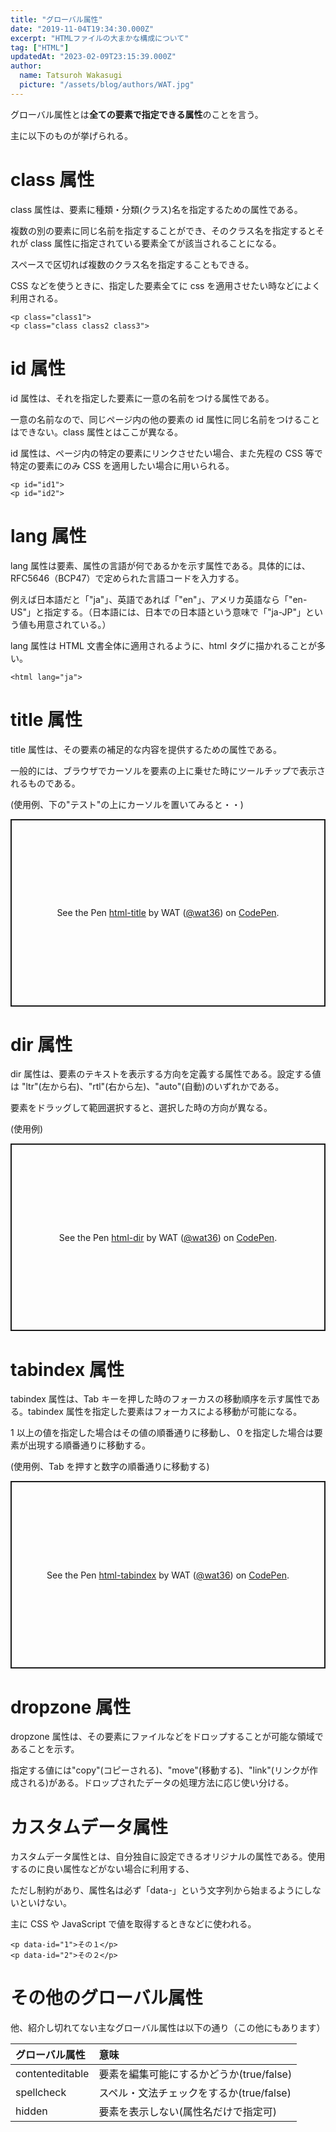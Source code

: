 ```yaml
---
title: "グローバル属性"
date: "2019-11-04T19:34:30.000Z"
excerpt: "HTMLファイルの大まかな構成について"
tag: ["HTML"]
updatedAt: "2023-02-09T23:15:39.000Z"
author:
  name: Tatsuroh Wakasugi
  picture: "/assets/blog/authors/WAT.jpg"
---
```


グローバル属性とは**全ての要素で指定できる属性**のことを言う。

主に以下のものが挙げられる。

# class 属性

class 属性は、要素に種類・分類(クラス)名を指定するための属性である。

複数の別の要素に同じ名前を指定することができ、そのクラス名を指定するとそれが class 属性に指定されている要素全てが該当されることになる。

スペースで区切れば複数のクラス名を指定することもできる。

CSS などを使うときに、指定した要素全てに css を適用させたい時などによく利用される。

```
<p class="class1">
<p class="class class2 class3">
```

# id 属性

id 属性は、それを指定した要素に一意の名前をつける属性である。

一意の名前なので、同じページ内の他の要素の id 属性に同じ名前をつけることはできない。class 属性とはここが異なる。

id 属性は、ページ内の特定の要素にリンクさせたい場合、また先程の CSS 等で特定の要素にのみ CSS を適用したい場合に用いられる。

```
<p id="id1">
<p id="id2">
```

# lang 属性

lang 属性は要素、属性の言語が何であるかを示す属性である。具体的には、RFC5646（BCP47）で定められた言語コードを入力する。

例えば日本語だと「"ja"」、英語であれば「"en"」、アメリカ英語なら「"en-US"」と指定する。（日本語には、日本での日本語という意味で「"ja-JP"」という値も用意されている。）

lang 属性は HTML 文書全体に適用されるように、html タグに描かれることが多い。

```
<html lang="ja">
```

# title 属性

title 属性は、その要素の補足的な内容を提供するための属性である。

一般的には、ブラウザでカーソルを要素の上に乗せた時にツールチップで表示されるものである。

(使用例、下の"テスト"の上にカーソルを置いてみると・・)

<p class="codepen" data-height="300" data-default-tab="html,result" data-slug-hash="WbNpqmB" data-pen-title="html-title" data-user="wat36" style="height: 300px; box-sizing: border-box; display: flex; align-items: center; justify-content: center; border: 2px solid; margin: 1em 0; padding: 1em;">
  <span>See the Pen <a href="https://codepen.io/wat36/pen/WbNpqmB">
  html-title</a> by WAT (<a href="https://codepen.io/wat36">@wat36</a>)
  on <a href="https://codepen.io">CodePen</a>.</span>
</p>
<script async src="https://public.codepenassets.com/embed/index.js"></script>

# dir 属性

dir 属性は、要素のテキストを表示する方向を定義する属性である。設定する値は "ltr"(左から右)、"rtl"(右から左)、"auto"(自動)のいずれかである。

要素をドラッグして範囲選択すると、選択した時の方向が異なる。

(使用例)

<p class="codepen" data-height="300" data-default-tab="html,result" data-slug-hash="jEOBjRg" data-pen-title="html-dir" data-user="wat36" style="height: 300px; box-sizing: border-box; display: flex; align-items: center; justify-content: center; border: 2px solid; margin: 1em 0; padding: 1em;">
  <span>See the Pen <a href="https://codepen.io/wat36/pen/jEOBjRg">
  html-dir</a> by WAT (<a href="https://codepen.io/wat36">@wat36</a>)
  on <a href="https://codepen.io">CodePen</a>.</span>
</p>
<script async src="https://public.codepenassets.com/embed/index.js"></script>

# tabindex 属性

tabindex 属性は、Tab キーを押した時のフォーカスの移動順序を示す属性である。tabindex 属性を指定した要素はフォーカスによる移動が可能になる。

1 以上の値を指定した場合はその値の順番通りに移動し、０を指定した場合は要素が出現する順番通りに移動する。

(使用例、Tab を押すと数字の順番通りに移動する)

<p class="codepen" data-height="300" data-default-tab="html,result" data-slug-hash="RNwgwrG" data-pen-title="html-tabindex" data-user="wat36" style="height: 300px; box-sizing: border-box; display: flex; align-items: center; justify-content: center; border: 2px solid; margin: 1em 0; padding: 1em;">
  <span>See the Pen <a href="https://codepen.io/wat36/pen/RNwgwrG">
  html-tabindex</a> by WAT (<a href="https://codepen.io/wat36">@wat36</a>)
  on <a href="https://codepen.io">CodePen</a>.</span>
</p>
<script async src="https://public.codepenassets.com/embed/index.js"></script>

# dropzone 属性

dropzone 属性は、その要素にファイルなどをドロップすることが可能な領域であることを示す。

指定する値には"copy"(コピーされる)、"move"(移動する)、"link"(リンクが作成される)がある。ドロップされたデータの処理方法に応じ使い分ける。

# カスタムデータ属性

カスタムデータ属性とは、自分独自に設定できるオリジナルの属性である。使用するのに良い属性などがない場合に利用する、

ただし制約があり、属性名は必ず「data-」という文字列から始まるようにしないといけない。

主に CSS や JavaScript で値を取得するときなどに使われる。

```
<p data-id="1">その１</p>
<p data-id="2">その２</p>
```

# その他のグローバル属性

他、紹介し切れてない主なグローバル属性は以下の通り（この他にもあります）

| グローバル属性  | 意味                                     |
| :-------------- | :--------------------------------------- |
| contenteditable | 要素を編集可能にするかどうか(true/false) |
| spellcheck      | スペル・文法チェックをするか(true/false) |
| hidden          | 要素を表示しない(属性名だけで指定可)     |
